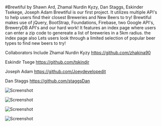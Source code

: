 
#Brewtiful
by Shawn Ard, Zhamal Nurdin Kyzy, Dan Staggs, Eskinder Tsekege, Joseph Adam
 Brewtiful is our first project. It utilizes multiple API's to help users find their closest Breweries and New Beers to try!
Brewtiful makes use of jQuery, BootStrap, Foundations, Firebase, two Google API's, BreweryDB API's and our hard work!
It features an index page where users can enter a zip code to genereate a list of breweries in a 5km radius. the index page also Lets users look through a limited selection of popular beer types to find new beers to try!

Collaborators Include
Zhamal Nurdin Kyzy
https://github.com/zhakina90

Eskindir Tsege
 https://github.com/tskindir
 
 Joseph Adam
 https://github.com/Joeydevelopedit
 
 Dan Staggs
 https://github.com/staggsDan

 
 ![Screenshot](https://shawnard.github.io/Brewtiful/assets/images/home.png)
 
  ![Screenshot](https://shawnard.github.io/Brewtiful/assets/images/About.png)
  
   ![Screenshot](https://shawnard.github.io/Brewtiful/assets/images/contactscrn.png)

   ![Screenshot](https://shawnard.github.io/Brewtiful/assets/images/mobile.png)




